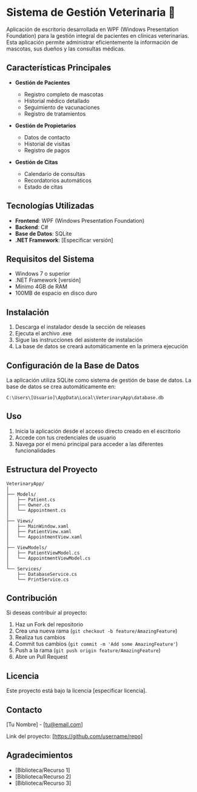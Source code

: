 # Sistema de Gestión Veterinaria 🐾

Aplicación de escritorio desarrollada en WPF (Windows Presentation Foundation) para la gestión integral de pacientes en clínicas veterinarias. Esta aplicación permite administrar eficientemente la información de mascotas, sus dueños y las consultas médicas.

## Características Principales

- **Gestión de Pacientes**
  - Registro completo de mascotas
  - Historial médico detallado
  - Seguimiento de vacunaciones
  - Registro de tratamientos

- **Gestión de Propietarios**
  - Datos de contacto
  - Historial de visitas
  - Registro de pagos

- **Gestión de Citas**
  - Calendario de consultas
  - Recordatorios automáticos
  - Estado de citas

## Tecnologías Utilizadas

- **Frontend**: WPF (Windows Presentation Foundation)
- **Backend**: C#
- **Base de Datos**: SQLite
- **.NET Framework**: [Especificar versión]

## Requisitos del Sistema

- Windows 7 o superior
- .NET Framework [versión]
- Mínimo 4GB de RAM
- 100MB de espacio en disco duro

## Instalación

1. Descarga el instalador desde la sección de releases
2. Ejecuta el archivo .exe
3. Sigue las instrucciones del asistente de instalación
4. La base de datos se creará automáticamente en la primera ejecución

## Configuración de la Base de Datos

La aplicación utiliza SQLite como sistema de gestión de base de datos. La base de datos se crea automáticamente en:

```
C:\Users\[Usuario]\AppData\Local\VeterinaryApp\database.db
```

## Uso

1. Inicia la aplicación desde el acceso directo creado en el escritorio
2. Accede con tus credenciales de usuario
3. Navega por el menú principal para acceder a las diferentes funcionalidades

## Estructura del Proyecto

```
VeterinaryApp/
│
├── Models/
│   ├── Patient.cs
│   ├── Owner.cs
│   └── Appointment.cs
│
├── Views/
│   ├── MainWindow.xaml
│   ├── PatientView.xaml
│   └── AppointmentView.xaml
│
├── ViewModels/
│   ├── PatientViewModel.cs
│   └── AppointmentViewModel.cs
│
└── Services/
    ├── DatabaseService.cs
    └── PrintService.cs
```

## Contribución

Si deseas contribuir al proyecto:

1. Haz un Fork del repositorio
2. Crea una nueva rama (`git checkout -b feature/AmazingFeature`)
3. Realiza tus cambios
4. Commit tus cambios (`git commit -m 'Add some AmazingFeature'`)
5. Push a la rama (`git push origin feature/AmazingFeature`)
6. Abre un Pull Request

## Licencia

Este proyecto está bajo la licencia [especificar licencia].

## Contacto

[Tu Nombre] - [tu@email.com]

Link del proyecto: [https://github.com/username/repo]

## Agradecimientos

- [Biblioteca/Recurso 1]
- [Biblioteca/Recurso 2]
- [Biblioteca/Recurso 3]